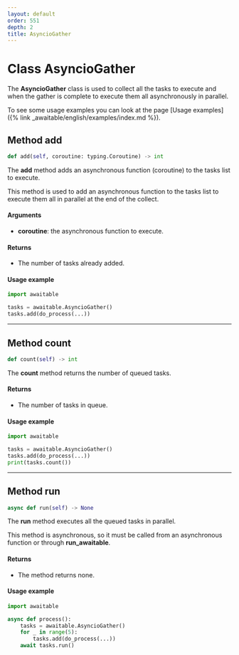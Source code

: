 ```yaml
---
layout: default
order: 551
depth: 2
title: AsyncioGather
---
```


# Class AsyncioGather

The **AsyncioGather** class is used to collect all the tasks to execute and
when the gather is complete to execute them all asynchronously in parallel.

To see some usage examples you can look at the page
[Usage examples]({% link _awaitable/english/examples/index.md %}).

## Method add

```python
def add(self, coroutine: typing.Coroutine) -> int
```

The **add** method adds an asynchronous function (coroutine) to the tasks list
to execute.

This method is used to add an asynchronous function to the tasks list to
execute them all in parallel at the end of the collect.

#### Arguments

- **coroutine**: the asynchronous function to execute.

#### Returns

- The number of tasks already added.

#### Usage example

```python
import awaitable

tasks = awaitable.AsyncioGather()
tasks.add(do_process(...))
```

---

## Method count

```python
def count(self) -> int
```

The **count** method returns the number of queued tasks.

#### Returns

- The number of tasks in queue.

#### Usage example

```python
import awaitable

tasks = awaitable.AsyncioGather()
tasks.add(do_process(...))
print(tasks.count())
```

---

## Method run

```python
async def run(self) -> None
```

The **run** method executes all the queued tasks in parallel.

This method is asynchronous, so it must be called from an asynchronous function
or through **run_awaitable**.

#### Returns

- The method returns none.

#### Usage example

```python
import awaitable

async def process():
    tasks = awaitable.AsyncioGather()
    for _ in range(5):
        tasks.add(do_process(...))
    await tasks.run()
```

